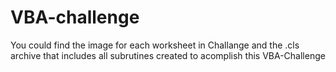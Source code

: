 # VBA-challenge

You could find the image for each worksheet in Challange and the .cls archive that includes all subrutines created to acomplish this VBA-Challenge
